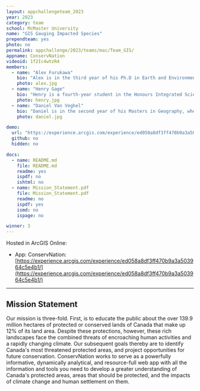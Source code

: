 ```yaml
---
layout: appchallengeteam_2023
year: 2023
category: team
school: McMaster University
name: "GIS Gauging Impacted Species"
prependteam: yes
photo: no
permalink: appchallenge/2023/teams/mac/Team_GIS/
appname: ConservNation
videoid: 1f2Ic4wtzR4
members:
  - name: "Alex Furukawa"
    bio: "Alex is in the third year of his Ph.D in Earth and Environmental Science as part of the McMaster Ecohydrology Lab. Alex's research focuses on the hydrological dynamics of peatlands of the Boreal Shield and their implications for resilience to drought and wildfire. He has previously done work on the pore water chemistry of peatlands and geospatial analysis of anthropogenic impacts on coastal wetlands. Alex has long been involved as a Teaching Assistant for McMaster's GIS courses but this is his first App Challenge."
    photo: alex.jpg
  - name: "Henry Gage"
    bio: "Henry is a fourth-year student in the Honours Integrated Science program. He is a member of McMaster's Ecohydrology and Glacial Sedimentology Laboratories. Henry's current work examines the impact of road construction on peatland hydrology and species-at-risk habitat. He has also conducted research using remote sensing to examine wildfire in wetlands and the effects of climate change on tropical glaciers in the Peruvian Andes. Henry is a member of McMaster's varsity cross country and track team. This is his first App Challenge!"
    photo: henry.jpg
  - name: "Daniel Van Veghel"
    bio: "Daniel is in the second year of his Masters in Geography, where he conducts travel behaviour-related research out of McMaster's TransLAB (Transportation Research Lab). His current work focuses on investigating and quantifying the impacts of separated cycling infrastructure on bike share ridership in Hamilton, through the use of GIS and GPS data processing. This is Daniel's third App Challenge, and he is so excited to be a part of it again this year! When he isn't working on his research, Daniel is at the rink, curling as part of McMaster's varsity men's curling team."
    photo: daniel.jpg

demo:
  url: "https://experience.arcgis.com/experience/ed058a8df3ff470b9a3a503964c5e4b1/"
  github: no
  hidden: no

docs:
  - name: README.md
    file: README.md
    readme: yes
    ispdf: no
    ishtml: no
  - name: Mission_Statement.pdf
    file: Mission_Statement.pdf
    readme: no
    ispdf: yes
    ismd: no
    ispage: no

winner: 3
---
```


Hosted in ArcGIS Online:

- App: ConservNation: [https://experience.arcgis.com/experience/ed058a8df3ff470b9a3a503964c5e4b1/](https://experience.arcgis.com/experience/ed058a8df3ff470b9a3a503964c5e4b1/)

---

## Mission Statement

Our mission is three-fold. First, is to educate the public about the over 139.9 million hectares of protected or conserved lands of Canada that make up 12% of its land area. Despite these protections, however, these rich landscapes face the combined threats of encroaching human activities and a rapidly changing climate. Our subsequent goals thereby are to identify Canada's most threatened protected areas, and project opportunities for future conservation. ConservNation works to serve as a powerfully informative, dynamically analytical, and resource-full web app with all the information and tools you need to develop a greater understanding of Canada's protected areas, areas that should be protected, and the impacts of climate change and human settlement on them. 
